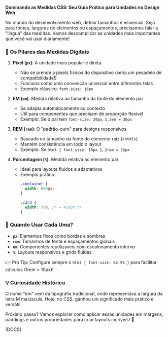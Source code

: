

**Dominando as Medidas CSS: Seu Guia Prático para Unidades no Design Web**

No mundo do desenvolvimento web, definir tamanhos é essencial. Seja para fontes, larguras de elementos ou espaçamentos, precisamos falar a "língua" das medidas. Vamos descomplicar as unidades mais importantes que você vai usar diariamente!

### 📏 Os Pilares das Medidas Digitais

1. **Pixel (`px`)**: A unidade mais popular e direta.  
   - Não se prende a pixels físicos do dispositivo (seria um pesadelo de compatibilidade!)  
   - Funciona como uma convenção universal entre diferentes telas  
   - Exemplo clássico: `font-size: 16px`

2. **EM (`em`)**: Medida relativa ao tamanho da fonte do elemento pai  
   - Se adapta automaticamente ao contexto  
   - Útil para componentes que precisam de proporção flexível  
   - Exemplo: Se o pai tem `font-size: 20px`, `1.5em = 30px`

3. **REM (`rem`)**: O "padrão-ouro" para designs responsivos  
   - Baseado no tamanho da fonte do elemento raiz (`<html>`)  
   - Mantém consistência em todo o layout  
   - Exemplo: Se `html { font-size: 16px }`, `2rem = 32px`

4. **Porcentagem (`%`)**: Medida relativa ao elemento pai  
   - Ideal para layouts fluidos e adaptativos  
   - Exemplo prático:
     ```css
     .container {
       width: 600px;
     }
     
     .card {
       width: 70%; /* = 420px */
     }
     ```

### 🎯 Quando Usar Cada Uma?

- **`px`**: Elementos fixos como bordas e sombras  
- **`rem`**: Tamanhos de fonte e espaçamentos globais  
- **`em`**: Componentes reutilizáveis com escalonamento interno  
- **`%`**: Layouts responsivos e grids fluidas  

👉 Pro Tip: Configure sempre o `html { font-size: 62.5% }` para facilitar cálculos (1rem = 10px)!

### 💡 Curiosidade Histórica
O nome "em" vem da tipografia tradicional, onde representava a largura da letra M maiúscula. Hoje, no CSS, ganhou um significado mais prático e versátil.

Próximo passo? Vamos explorar como aplicar essas unidades em margens, paddings e outros propriedades para criar layouts incríveis! 🚀

[DOCS]